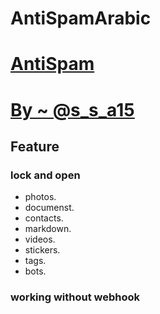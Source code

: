 # AntiSpamArabic
# [AntiSpam](https://t.me/djgbot)
# [By ~ @s_s_a15](https://t.me/s_s_a15)
 
 ## Feature
### lock and open
* photos.
* documenst.
* contacts.
* markdown.
* videos.
* stickers.
* tags.
* bots.
### working without webhook
